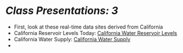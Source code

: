 # ***Class Presentations: 3***
- First, look at these real-time data sites derived from California 
- California Reservoir Levels Today: [California Water Reservoir Levels](https://engaging-data.com/ca-reservoir-dashboard/)
- California Water Supply: [California Water Supply](https://engaging-data.com/california-precipitation-levels/)
- 